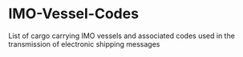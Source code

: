 # IMO-Vessel-Codes
List of cargo carrying IMO vessels and associated codes used in the transmission of electronic shipping messages
